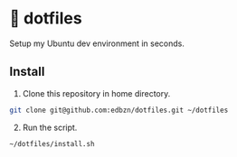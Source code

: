 # 🔵 dotfiles

Setup my Ubuntu dev environment in seconds.

## Install

1. Clone this repository in home directory.

```sh
git clone git@github.com:edbzn/dotfiles.git ~/dotfiles
```

2. Run the script.

```sh
~/dotfiles/install.sh
```

